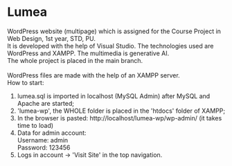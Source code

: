 # Lumea
WordPress website (multipage) which is assigned for the Course Project in Web Design, 1st year, STD, PU.<br>
It is developed with the help of Visual Studio. The technologies used are WordPress and XAMPP. The multimedia is generative AI. <br>
The whole project is placed in the main branch. <br>
<br>
WordPress files are made with the help of an XAMPP server.<br>
How to start:<br>
1. lumea.sql is imported in localhost (MySQL Admin) after MySQL and Apache are started;<br>
2. 'lumea-wp', the WHOLE folder is placed in the 'htdocs' folder of XAMPP;<br>
3. In the browser is pasted: http://localhost/lumea-wp/wp-admin/ (it takes time to load)<br>
4. Data for admin account:<br>
Username: admin<br>
Password: 123456<br>
5. Logs in account -> 'Visit Site' in the top navigation.

